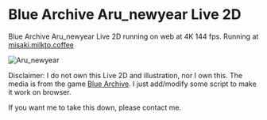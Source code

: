 # Blue Archive Aru_newyear Live 2D
Blue Archive Aru_newyear Live 2D running on web at 4K 144 fps.
Running at [misaki.milkto.coffee](https://misaki.milkto.coffee)

![Aru_newyear](https://raw.githubusercontent.com/SaltyAom/akane/main/assets/akane%402x.jpg)

Disclaimer: I do not own this Live 2D and illustration, nor I own this.
The media is from the game [Blue Archive](https://bluearchive.jp).
I just add/modify some script to make it work on browser.

If you want me to take this down, please contact me.
